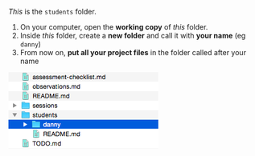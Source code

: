 *This* is the `students` folder.

1. On your computer, open the **working copy** of *this* folder.
2. Inside *this* folder, create a **new folder** and call it with **your name** (eg `danny`)
3. From now on, **put all your project files** in the folder called after your name

![](lookAtMe.png)